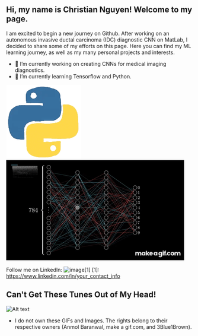 ## Hi, my name is Christian Nguyen! Welcome to my page. 

I am excited to begin a new journey on Github. After working on an autonomous invasive ductal carcinoma (IDC) diagnostic CNN on MatLab, I decided to share some of my efforts on this page. Here you can find my ML learning journey, as well as my many personal projects and interests. 

- 🔭 I’m currently working on creating CNNs for medical imaging diagnostics. 
- 🌱 I’m currently learning Tensorflow and Python.

![](212257472-08e52665-c503-4bd9-aa20-f5a4dae769b5.gif) ![](5207ei.gif)

Follow me on LinkedIn:
![image](https://github.com/ChristianNguyen101/ChristianNguyen101/assets/143425295/56aa14b9-b2cb-4f8e-b582-51bfddb0d5a3)[1]
[1]: https://www.linkedin.com/in/your_contact_info

## Can't Get These Tunes Out of My Head!
![Alt text](https://spotify-recently-played-readme.vercel.app/api?user=8l7loy9voxklieg23h8lv8rpm&unique={true|1|on|yes})

* I do not own these GIFs and Images. The rights belong to their respective owners (Anmol Baranwal, make a gif.com, and 3Blue1Brown).
<!--
**ChristianNguyen101/ChristianNguyen101** is a ✨ _special_ ✨ repository because its `README.md` (this file) appears on your GitHub profile.

Here are some ideas to get you started:
